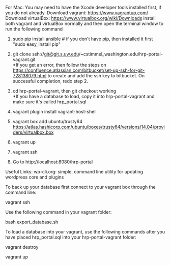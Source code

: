 For Mac:
You may need to have the Xcode developer tools installed first, if you do not already.
Download vagrant: https://www.vagrantup.com/ Download virtualBox: https://www.virtualbox.org/wiki/Downloads install both vagrant and virtualBox normally and then open the terminal window to run the following command

1. sudo pip install ansible # if you don't have pip, then installed it first "sudo easy_install pip"

2. git clone ssh://git@git.s.uw.edu/~cstimmel_washington.edu/hrp-portal-vagrant.git<br />
 *If you get an error, then follow the steps on https://confluence.atlassian.com/bitbucket/set-up-ssh-for-git-728138079.html to create and add the ssh key to bitbucket. On successful completion, redo step 2.

3. cd hrp-portal-vagrant, then git checkout working<br />
 *If you have a database to load, copy it into hrp-portal-vagrant and make sure it's called hrp_portal.sql

4. vagrant plugin install vagrant-host-shell

5. vagrant box add ubuntu/trusty64 https://atlas.hashicorp.com/ubuntu/boxes/trusty64/versions/14.04/providers/virtualbox.box

6. vagrant up

7. vagrant ssh

8. Go to http://localhost:8080/hrp-portal

Useful Links:
wp-cli.org: simple, command line utility for updating wordpress core and plugins

To back up your database first connect to your vagrant box through the command line:

vagrant ssh

Use the following command in your vagrant folder:

bash export_database.sh

To load a database into your vagrant, use the following commands after you have placed hrp_portal.sql into your hrp-portal-vagrant folder:

vagrant destroy

vagrant up
